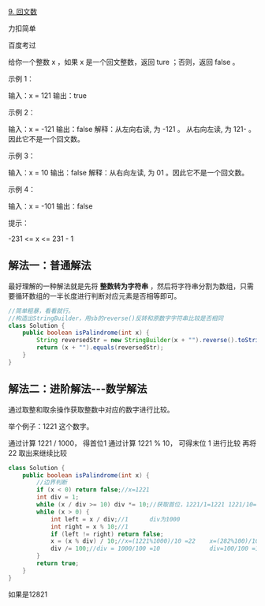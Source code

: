 [9. 回文数](https://leetcode-cn.com/problems/palindrome-number/)



力扣简单

百度考过



给你一个整数 x ，如果 x 是一个回文整数，返回 ture ；否则，返回 false 。

 

示例 1：

输入：x = 121
输出：true



示例 2：

输入：x = -121
输出：false
解释：从左向右读, 为 -121 。 从右向左读, 为 121- 。因此它不是一个回文数。



示例 3：

输入：x = 10
输出：false
解释：从右向左读, 为 01 。因此它不是一个回文数。



示例 4：

输入：x = -101
输出：false




提示：

-231 <= x <= 231 - 1



## 解法一：普通解法

最好理解的一种解法就是先将 **整数转为字符串** ，然后将字符串分割为数组，只需要循环数组的一半长度进行判断对应元素是否相等即可。

````java
//简单粗暴，看看就行。
//构造出StringBuilder，用sb的reverse()反转和原数字字符串比较是否相同
class Solution {
    public boolean isPalindrome(int x) {
        String reversedStr = new StringBuilder(x + "").reverse().toString();
        return (x + "").equals(reversedStr);
    }
}
````



## 解法二：进阶解法---数学解法

通过取整和取余操作获取整数中对应的数字进行比较。

举个例子：1221 这个数字。

通过计算 1221 / 1000， 得首位1
通过计算 1221 % 10， 可得末位 1
进行比较
再将 22 取出来继续比较

````java
class Solution {
    public boolean isPalindrome(int x) {
        //边界判断
        if (x < 0) return false;//x=1221
        int div = 1;
        while (x / div >= 10) div *= 10;//获取首位，1221/1=1221 1221/10=122 1221/1000= 12
        while (x > 0) {
            int left = x / div;//1		div为1000
            int right = x % 10;//1
            if (left != right) return false;
            x = (x % div) / 10;//x=(1221%1000)/10 =22	 x=(282%100)/10=2/10=0
            div /= 100;//div = 1000/100 =10				 div=100/100 =1
        }
        return true;
    }
}
````



如果是12821